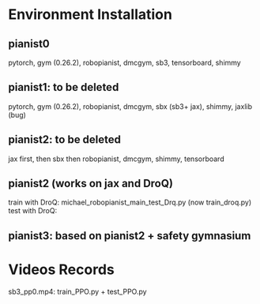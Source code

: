 # Environment Installation
## pianist0
pytorch, gym (0.26.2), robopianist, dmcgym, sb3, tensorboard, shimmy

## pianist1: to be deleted
pytorch, gym (0.26.2), robopianist, dmcgym, sbx (sb3+ jax), shimmy, jaxlib (bug)

## pianist2: to be deleted
jax first, then sbx then robopianist, dmcgym, shimmy, tensorboard

## pianist2 (works on jax and DroQ)
train with DroQ: michael_robopianist_main_test_Drq.py (now train_droq.py)
test with DroQ:

## pianist3: based on pianist2 + safety gymnasium


# Videos Records
sb3_pp0.mp4: train_PPO.py + test_PPO.py

